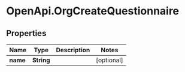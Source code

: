 # OpenApi.OrgCreateQuestionnaire

## Properties
Name | Type | Description | Notes
------------ | ------------- | ------------- | -------------
**name** | **String** |  | [optional] 
